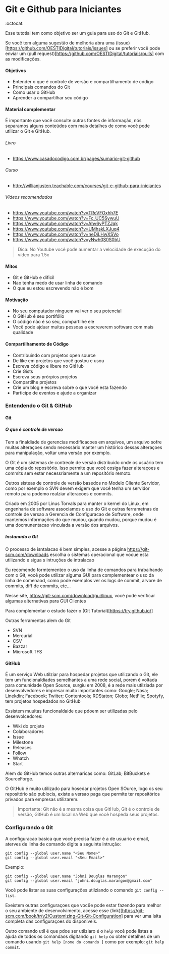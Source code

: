 # Git e Github para Iniciantes 

:octocat:

Esse tutotial tem como objetivo ser um guia para uso do Git e GitHub.

Se você tem alguma sugestão de melhoria abra uma (issue)[https://github.com/OESTIDigital/tutoriais/issues] ou se preferir você pode enviar um (pull request)[https://github.com/OESTIDigital/tutoriais/pulls] com as modificações.


#### Objetivos

- Entender o que é controle de versão e compartilhamento de código
- Principais comandos do Git
- Como usar o GitHub
- Aprender a compartilhar seu código

#### Material complementar

É importante que você consulte outras fontes de informação, nós separamos alguns conteúdos com mais detalhes de como você pode utilizar o Git e GitHub.

###### Livro

- https://www.casadocodigo.com.br/pages/sumario-git-github

###### Curso

- http://willianjusten.teachable.com/courses/git-e-github-para-iniciantes
	
###### Videos recomendados 

- https://www.youtube.com/watch?v=TReVFOxhh7E
- https://www.youtube.com/watch?v=Fc_UC5SywuU
- https://www.youtube.com/watch?v=Ahv6vPTZJqk
- https://www.youtube.com/watch?v=UMhskLXJuq4
- https://www.youtube.com/watch?v=neDiLHwXSVo
- https://www.youtube.com/watch?v=yNwh0S0S0bU

> Dica: No Youtube você pode aumentar a velocidade de execução do vídeo para 1.5x

#### Mitos

- Git e GitHub e dificil
- Nao tenha medo de usar linha de comando
- O que eu estou escrevendo não é bom

#### Motivação

- No seu computador ninguem vai ver o seu potencial
- O GitHub é seu portifólio
- O código não é so seu, compartilhe ele
- Você pode ajduar muitas pessoas a escreverem software com mais qualidade

#### Compartilhamento de Código

- Contribuindo com projetos open source
- De like em projetos que você gostou e usou
- Escreva código e libere no GitHub
- Crie Gists
- Escreva seus prórpios projetos
- Compartilhe projetos 
- Crie um blog e escreva sobre o que você esta fazendo
- Participe de eventos e ajude a organizar

### Entendendo o Git & GitHub

#### Git 

##### O que é controle de versao 

Tem a finaldiade de gerencias modificacoes em arquivos, um arquivo sofre muitas alteraçoes sendo necessário manter um histórico dessas alteraçoes para manipulação, voltar uma versão por exemplo.

O Git é um sistemas de contreole de versão distribuido onde os usuário tem uma cópia do repositório. Isso permite que você cosiga  fazer alteraçoes e commits sem estar necessriamente a um repositório remoto.

Outros sisteas de controle de versão basedos no Modelo Cliente Servidor, como por exemplo o SVN devem exigem que você tenha um servidor remoto para podemo realziar alteracoes e commits.

Criado em 2005 por 	Linus Torvals para manter o kernel do Linux, em engenharia de software associamos o uso do Git e outras ferrametnas de controle de versao a Gerencia de Configuracao de Software, onde mantemos informações do que mudou, quando mudou, porque mudou é uma docmunentacao vinculada a versão dos arquivos.

##### Instanado o Git

O processo de isntalacao é bem simples, acesse a página https://git-scm.com/downloads escolha o sistemas operacional que vocue esta utilizando e sigua s intruções de intralacao 

Eu recomendo formtementeo o uso da linha de comandos para trabalhando com o Git, você pode utilizar alguma GUI para complementear o uso da linha de comenaod, como pode exemplos ver os logs de commit, arvore de commits, diff de commits, etc...	

Nesse site, https://git-scm.com/download/gui/linux, você pode verificar algumas alternativas para GUI Clientes

Para complementar o estudo fazer o (Git Tutorial)[https://try.github.io/] 

Outras ferramentas alem do Git
- SVN
- Mercurial 
- CSV
- Bazzar
- Microsoft TFS

#### GitHub

É um serviço Web utilziar para hospedar projetos que utilizando o Git, ele tem um funcionaldiades semelhantes a uma rede social, porem é voltada para comunidade Open Source, surgiu em 2008, é a rede mais utilziada por desenvolvedores e impresar muito importantes como: Google; Nasa; Linekdin; Facebook; Twiiter; Contentools; RDStaton; Globo; NetFlix; Spotyfy, tem projetos hospedados no GitHub	

Exsistem muuitas funcionaldaide que pdoem ser utilizadas pelo desenvolcedores:

- Wiki do projeto
- Colaboradores 
- Issue
- Milestone
- Releases
- Follow
- Whatch 
- Start 

Alem do GitHub temos outras alternaricas como: GitLab; BitBuckets e SourceForge.

O GitHub é muito utilizado para hosedar projetos Open SOurce, logo os seu repositório são publocis, existe a versao paga que permite ter repositórios privados para empresas utilizarem.

> Importante: Git não é a mesma coisa que GitHub, Git é o controle de versão, GitHub é um local na Web que você hospeda seus projetos.

### Configurando o Git

A configuracao basica que você precisa fazer é a de usuario e email, aterves de linha de comando digite a seguinte intrução:

```
git config --global user.name "<Seu Nome>"
git config --global user.email "<Seu Email>"
```

Exemplo:

```
git config --global user.name "Johni Douglas Marangon"
git config --global user.email "johni.douglas.marangon@gmail.com"
```

Você pode listar as suas configurações utilziando o comando `git config --list`. 

Exeistem outras configuraçoes que voc6e pode estar fazendo para melhor o seu ambiente de desenvolvimento, acesse esse (link)[https://git-scm.com/book/tr/v2/Customizing-Git-Git-Configuration] para ver uma lsita completa das configuraçoes do disponiveis.  

Outro comando util é que pdoe ser utilziaro é o `help` você pode listas a ajuda de todos os comandaos digitando `git help` ou obter detalhes de um comando usando `git help [nome do comando ]` como por exemplo: `git help commit`.

